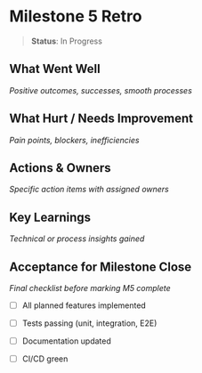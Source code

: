 # Milestone 5 Retro

> **Status**: In Progress

## What Went Well
_Positive outcomes, successes, smooth processes_

## What Hurt / Needs Improvement
_Pain points, blockers, inefficiencies_

## Actions & Owners
_Specific action items with assigned owners_

## Key Learnings
_Technical or process insights gained_

## Acceptance for Milestone Close
_Final checklist before marking M5 complete_
- [ ] All planned features implemented
- [ ] Tests passing (unit, integration, E2E)
- [ ] Documentation updated
- [ ] CI/CD green

